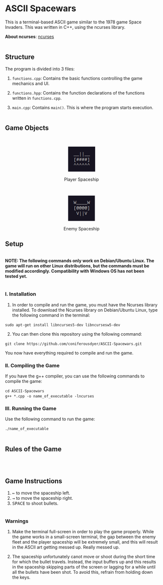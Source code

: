 # ASCII Spacewars

This is a terminal-based ASCII game similar to the 1978 game Space Invaders. This was written in C++, using the ncurses library. 

<strong>About ncurses</strong>: <a href="https://github.com/mirror/ncurses">ncurses</a>
<br><br>

## <strong>Structure</strong>

The program is divided into 3 files:

1. `functions.cpp`: Contains the basic functions controlling the game mechanics and UI.

2. `functions.hpp`: Contains the function declarations of the functions written in `functions.cpp`.

3. `main.cpp`: Contains `main()`. This is where the program starts execution.
<br><br>

## <strong>Game Objects</strong> 

<br>
<p align="center">
<img src="Images/Player_Spaceship.png">
</p>
<p align="center">Player Spaceship</p>

<br>
<p align="center">
<img src="Images/Enemy_Spaceship.png">
</p>
<p align="center">Enemy Spaceship</p>


## <strong>Setup</strong>

<br>
<strong>NOTE: The following commands only work on Debian/Ubuntu Linux. The game will run on other Linux distributions, but the commands must be modified accordingly. Compatibility with Windows OS has not been tested yet.</strong>
<br><br>

### I. Installation

1. In order to compile and run the game, you must have the Ncurses library installed. To download the Ncurses library on Debian/Ubuntu Linux, type the following command in the terminal:

`sudo apt-get install libncurses5-dev libncursesw5-dev`

2. You can then clone this repository using the following command:

`git clone https://github.com/coniferousdyer/ASCII-Spacewars.git`

You now have everything required to compile and run the game.

### II. Compiling the Game

If you have the g++ compiler, you can use the following commands to compile the game:

`cd ASCII-Spacewars`
<br>
`g++ *.cpp -o name_of_executable -lncurses`

### III. Running the Game

Use the following command to run the game:

`./name_of_executable`
<br><br>

## <strong>Rules of the Game</strong>


<br><br>

## <strong>Game Instructions</strong>

1. <kbd>&larr;</kbd> to move the spaceship left.
2. <kbd>&rarr;</kbd> to move the spaceship right.
3. <kbd>SPACE</kbd> to shoot bullets.
<br><br>

### Warnings

1. Make the terminal full-screen in order to play the game properly. While the game works in a small-screen terminal, the gap between the enemy fleet and the player spaceship will be extremely small, and this will result in the ASCII art getting messed up. Really messed up.

2. The spaceship unfortunately canot move or shoot during the short time for which the bullet travels. Instead, the input buffers up and this results in the spaceship skipping parts of the screen or lagging for a while until all the bullets have been shot. To avoid this, refrain from holding down the keys.